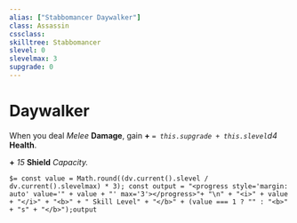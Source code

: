 ```yaml
---
alias: ["Stabbomancer Daywalker"]
class: Assassin
cssclass: 
skilltree: Stabbomancer
slevel: 0
slevelmax: 3
supgrade: 0
---
```

# Daywalker

When you deal *Melee* __Damage__, gain __+__ *`= this.supgrade + this.slevel`d4* __Health__.

__+__ *15* __Shield__ *Capacity.*

`$= const value = Math.round((dv.current().slevel / dv.current().slevelmax) * 3); const output = "<progress style='margin: auto' value='" + value + "' max='3'></progress>"+ "\n" + "<i>" + value + "</i>" + "<b>" + " Skill Level" + "</b>" + (value === 1 ? "" : "<b>" + "s" + "</b>");output`
